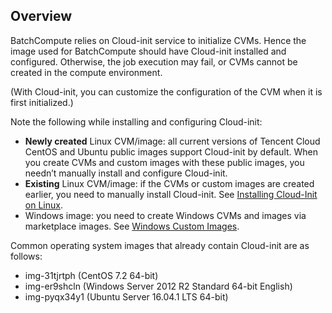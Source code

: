 ## Overview

BatchCompute relies on Cloud-init service to initialize CVMs. Hence the image used for BatchCompute should have Cloud-init installed and configured. Otherwise, the job execution may fail, or CVMs cannot be created in the compute environment.

(With Cloud-init, you can customize the configuration of the CVM when it is first initialized.)

Note the following while installing and configuring Cloud-init:
* **Newly created** Linux CVM/image: all current versions of Tencent Cloud CentOS and Ubuntu public images support Cloud-init by default. When you create CVMs and custom images with these public images, you needn’t manually install and configure Cloud-init.
* **Existing** Linux CVM/image: if the CVMs or custom images are created earlier, you need to manually install Cloud-init. See [Installing Cloud-Init on Linux](https://intl.cloud.tencent.com/document/product/213/12587).
* Windows image: you need to create Windows CVMs and images via marketplace images. See [Windows Custom Images](https://intl.cloud.tencent.com/document/product/599/13035).

Common operating system images that already contain Cloud-init are as follows:
* img-31tjrtph (CentOS 7.2 64-bit)
* img-er9shcln (Windows Server 2012 R2 Standard 64-bit English)
* img-pyqx34y1 (Ubuntu Server 16.04.1 LTS 64-bit)









